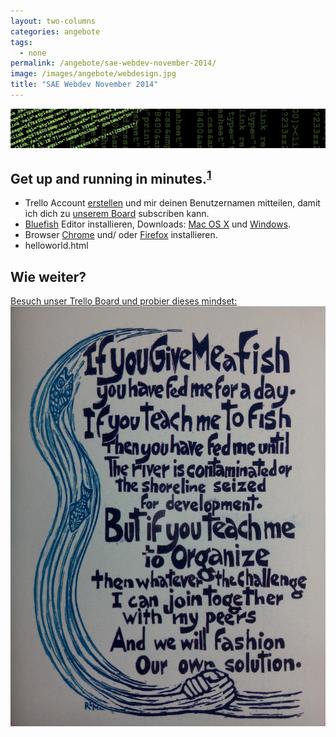 ```yaml
---
layout: two-columns
categories: angebote
tags:
  - none
permalink: /angebote/sae-webdev-november-2014/
image: /images/angebote/webdesign.jpg
title: "SAE Webdev November 2014"
---
```

<div class="angebot-top-wide"><img title="" src="/images/angebote/webdesign_sub.jpg"></div>

<h2>Get up and running in minutes.<sup><a href="http://jekyllrb.com/">1</a></sup></h2>

<ul>
<li>Trello Account <a href="http://bit.ly/trello-register">erstellen</a> und mir deinen Benutzernamen mitteilen, damit ich dich zu <a href="https://trello.com/b/80jky9C2/webdev-november-2014">unserem Board</a> subscriben kann.</li>
<li><a href="http://bluefish.openoffice.nl">Bluefish</a> Editor installieren, Downloads: <a href="http://www.bennewitz.com/bluefish/stable/binaries/macosx/Bluefish-2.2.6.dmg">Mac OS X</a> und <a href="http://www.bennewitz.com/bluefish/stable/binaries/win32/Bluefish-2.2.6-setup.exe">Windows</a>.</li>
<li>Browser <a href="https://www.google.com/chrome/browser/">Chrome</a> und/ oder <a href="https://www.mozilla.org/firefox/">Firefox</a> installieren.</li>
<li>helloworld.html</li>
</ul>

<h2>Wie weiter?</h2>

<a href="https://trello.com/b/80jky9C2/webdev-november-2014">Besuch unser Trello Board und probier dieses mindset:<img title="Fish" src="/images/angebote/sae-webdev-september-2014.jpg"></a>
